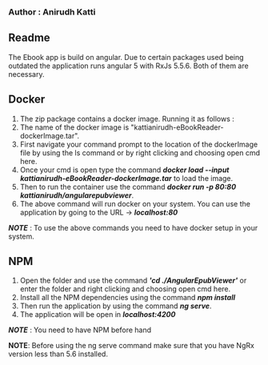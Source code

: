 ### Author : Anirudh Katti

## Readme

The Ebook app is build on angular. Due to certain packages used being outdated  the application runs angular 5 with RxJs 5.5.6. Both of them are necessary.



## Docker

1. The zip package contains a docker image. Running it as follows : 
2.  The name of the docker image is "kattianirudh-eBookReader-dockerImage.tar".
3.  First navigate your command prompt to the location of the  dockerImage file by using the ls command or by right clicking and choosing open cmd here.
4.  Once your cmd is open type the command  ***docker load --input kattianirudh-eBookReader-dockerImage.tar***  to load the image.
5. Then to run the container use the command ***docker run -p 80:80 kattianirudh/angularepubviewer***.  
6. The above command will run docker on your system. You can use the application by going to the URL ->  ***localhost:80***

***NOTE*** : To use the above commands you need to have docker setup in your system.



## NPM

1.  Open the folder and use the command ***'cd ./AngularEpubViewer'*** or enter the folder and right clicking and choosing open cmd here.
2.  Install all the NPM dependencies using the command ***npm install***
3.  Then   run the application by using the command ***ng serve***.
4.  The application will be open in ***localhost:4200***

***NOTE*** : You need to have NPM before hand

**NOTE**: Before using the ng serve command make sure that you have NgRx version less than 5.6 installed.